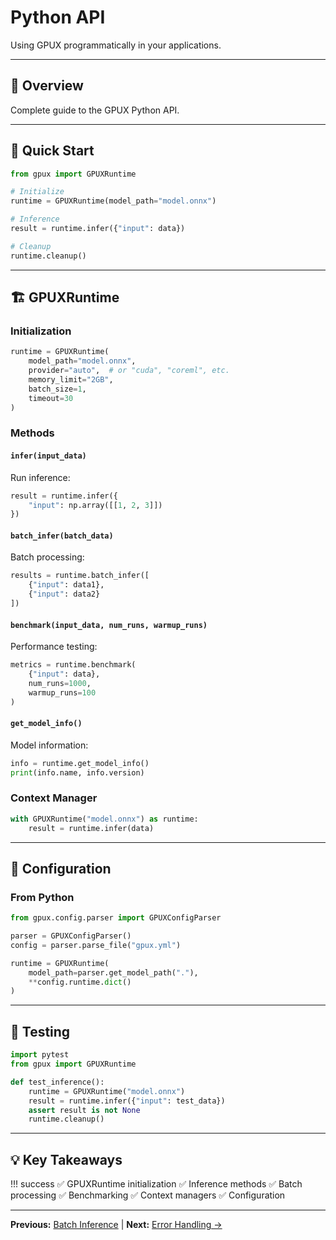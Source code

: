 # Python API

Using GPUX programmatically in your applications.

---

## 🎯 Overview

Complete guide to the GPUX Python API.

---

## 🚀 Quick Start

```python
from gpux import GPUXRuntime

# Initialize
runtime = GPUXRuntime(model_path="model.onnx")

# Inference
result = runtime.infer({"input": data})

# Cleanup
runtime.cleanup()
```

---

## 🏗️ GPUXRuntime

### Initialization

```python
runtime = GPUXRuntime(
    model_path="model.onnx",
    provider="auto",  # or "cuda", "coreml", etc.
    memory_limit="2GB",
    batch_size=1,
    timeout=30
)
```

### Methods

#### `infer(input_data)`

Run inference:

```python
result = runtime.infer({
    "input": np.array([[1, 2, 3]])
})
```

#### `batch_infer(batch_data)`

Batch processing:

```python
results = runtime.batch_infer([
    {"input": data1},
    {"input": data2}
])
```

#### `benchmark(input_data, num_runs, warmup_runs)`

Performance testing:

```python
metrics = runtime.benchmark(
    {"input": data},
    num_runs=1000,
    warmup_runs=100
)
```

#### `get_model_info()`

Model information:

```python
info = runtime.get_model_info()
print(info.name, info.version)
```

### Context Manager

```python
with GPUXRuntime("model.onnx") as runtime:
    result = runtime.infer(data)
```

---

## 🔧 Configuration

### From Python

```python
from gpux.config.parser import GPUXConfigParser

parser = GPUXConfigParser()
config = parser.parse_file("gpux.yml")

runtime = GPUXRuntime(
    model_path=parser.get_model_path("."),
    **config.runtime.dict()
)
```

---

## 🧪 Testing

```python
import pytest
from gpux import GPUXRuntime

def test_inference():
    runtime = GPUXRuntime("model.onnx")
    result = runtime.infer({"input": test_data})
    assert result is not None
    runtime.cleanup()
```

---

## 💡 Key Takeaways

!!! success
    ✅ GPUXRuntime initialization
    ✅ Inference methods
    ✅ Batch processing
    ✅ Benchmarking
    ✅ Context managers
    ✅ Configuration

---

**Previous:** [Batch Inference](batch-inference.md) | **Next:** [Error Handling →](error-handling.md)
